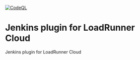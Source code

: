 [![CodeQL](https://github.com/MicroFocus/lrc-jk-plugin/actions/workflows/codeql.yml/badge.svg)](https://github.com/MicroFocus/lrc-jk-plugin/actions/workflows/codeql.yml)

# Jenkins plugin for LoadRunner Cloud

Jenkins plugin for LoadRunner Cloud

